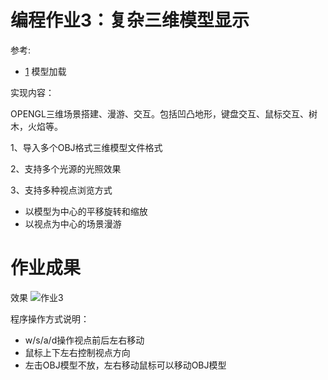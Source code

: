 # 编程作业3：复杂三维模型显示

参考:
- [1](https://blog.csdn.net/arag2009/article/details/78099974) 模型加载

实现内容：

OPENGL三维场景搭建、漫游、交互。包括凹凸地形，键盘交互、鼠标交互、树木，火焰等。

1、导入多个OBJ格式三维模型文件格式

2、支持多个光源的光照效果

3、支持多种视点浏览方式
- 以模型为中心的平移旋转和缩放
- 以视点为中心的场景漫游

# 作业成果

效果
![作业3](Homework3.gif)

程序操作方式说明：
- w/s/a/d操作视点前后左右移动
- 鼠标上下左右控制视点方向
- 左击OBJ模型不放，左右移动鼠标可以移动OBJ模型